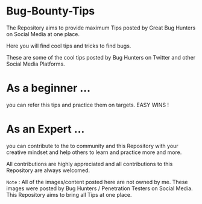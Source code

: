 # Bug-Bounty-Tips
The Repository aims to provide maximum Tips posted by Great Bug Hunters on Social Media at one place.

Here you will find cool tips and tricks to find bugs.

These are some of the cool tips posted by Bug Hunters on Twitter and other Social Media Platforms.

# As a beginner ...
you can refer this tips and practice them on targets. EASY WINS !

# As an Expert ...
you can contribute to the to community and this Repository with your creative mindset and help others to learn and practice more and more.

All contributions are highly appreciated and all contributions to this Repository are always welcomed.


`Note` : All of the images/content posted here are not owned by me. These images were posted by Bug Hunters / Penetration Testers on Social Media. This Repository aims to bring all Tips at one place.

